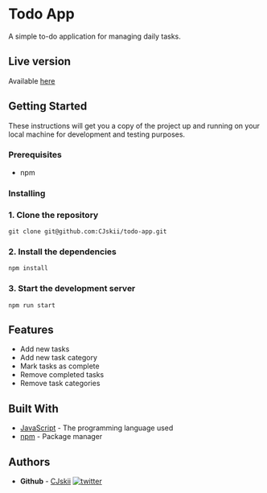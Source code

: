# Todo App

A simple to-do application for managing daily tasks.

## Live version

Available [here](https://todo.cjski.xyz/)

## Getting Started

These instructions will get you a copy of the project up and running on your local machine for development and testing purposes.

### Prerequisites

- npm

### Installing

### 1. Clone the repository

`git clone git@github.com:CJskii/todo-app.git`

### 2. Install the dependencies

`npm install`

### 3. Start the development server

`npm run start`

## Features

- Add new tasks
- Add new task category
- Mark tasks as complete
- Remove completed tasks
- Remove task categories

## Built With

- [JavaScript](https://www.javascript.com/) - The programming language used
- [npm](https://www.npmjs.com/) - Package manager

## Authors

- **Github** - [CJskii](https://github.com/CJskii)
  [![twitter](https://img.shields.io/badge/twitter-1DA1F2?style=for-the-badge&logo=twitter&logoColor=white)](https://twitter.com/cjski_web3)
